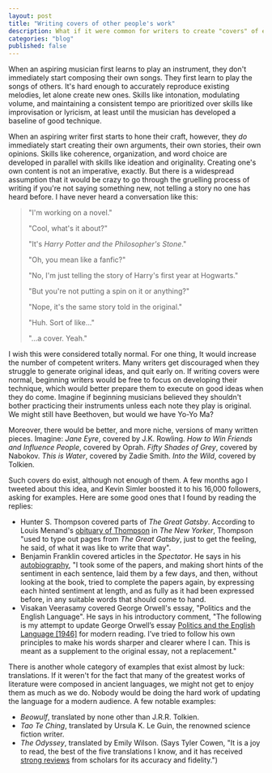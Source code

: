 ```yaml
---
layout: post
title: "Writing covers of other people's work"
description: What if it were common for writers to create "covers" of essays and books, the way musicians create covers of songs?
categories: "blog"
published: false
---
```


When an aspiring musician first learns to play an instrument, they don't immediately start composing their own songs. They first learn to play the songs of others. It's hard enough to accurately reproduce existing melodies, let alone create new ones. Skills like intonation, modulating volume, and maintaining a consistent tempo are prioritized over skills like improvisation or lyricism, at least until the musician has developed a baseline of good technique.

When an aspiring writer first starts to hone their craft, however, they *do* immediately start creating their own arguments, their own stories, their own opinions. Skills like coherence, organization, and word choice are developed in parallel with skills like ideation and originality. Creating one's own content is not an imperative, exactly. But there is a widespread assumption that it would be crazy to go through the gruelling process of writing if you're not saying something new, not telling a story no one has heard before. I have never heard a conversation like this:

> "I'm working on a novel."
>
> "Cool, what's it about?"
>
> "It's *Harry Potter and the Philosopher's Stone*."
>
> "Oh, you mean like a fanfic?"
>
> "No, I'm just telling the story of Harry's first year at Hogwarts."
>
> "But you're not putting a spin on it or anything?"
>
> "Nope, it's the same story told in the original."
>
> "Huh. Sort of like..."
>
> "...a cover. Yeah."

I wish this were considered totally normal. For one thing, It would increase the number of competent writers. Many writers get discouraged when they struggle to generate original ideas, and quit early on. If writing covers were normal, beginning writers would be free to focus on developing their technique, which would better prepare them to execute on good ideas when they do come. Imagine if beginning musicians believed they shouldn't bother practicing their instruments unless each note they play is original. We might still have Beethoven, but would we have Yo-Yo Ma?

Moreover, there would be better, and more niche, versions of many written pieces. Imagine: *Jane Eyre*, covered by J.K. Rowling. *How to Win Friends and Influence People*, covered by Oprah. *Fifty Shades of Grey*, covered by Nabokov. *This is Water*, covered by Zadie Smith. *Into the Wild*, covered by Tolkien.

Such covers do exist, although not enough of them. A few months ago I tweeted about this idea, and Kevin Simler boosted it to his 16,000 followers, asking for examples. Here are some good ones that I found by reading the replies:

* Hunter S. Thompson covered parts of *The Great Gatsby*. According to Louis Menand's [obituary of Thompson](https://www.newyorker.com/magazine/2005/03/07/believer) in *The New Yorker*, Thompson "used to type out pages from *The Great Gatsby*, just to get the feeling, he said, of what it was like to write that way".
* Benjamin Franklin covered articles in the *Spectator*. He says in his [autobiography](https://www.ushistory.org/franklin/autobiography/page06.htm), "I took some of the papers, and making short hints of the sentiment in each sentence, laid them by a few days, and then, without looking at the book, tried to complete the papers again, by expressing each hinted sentiment at length, and as fully as it had been expressed before, in any suitable words that should come to hand.
* Visakan Veerasamy covered George Orwell's essay, "Politics and the English Language". He says in his introductory comment, "The following is my attempt to update George Orwell’s essay [Politics and the English Language [1946]](http://www.orwell.ru/library/essays/politics/english/e_polit/) for modern reading. I’ve tried to follow his own principles to make his words sharper and clearer where I can. This is meant as a supplement to the original essay, not a replacement."

There is another whole category of examples that exist almost by luck: translations. If it weren't for the fact that many of the greatest works of literature were composed in ancient languages, we might not get to enjoy them as much as we do. Nobody would be doing the hard work of updating the language for a modern audience. A few notable examples:

* *Beowulf*, translated by none other than J.R.R. Tolkien.
* *Tao Te Ching*, translated by Ursula K. Le Guin, the renowned science fiction writer.
* *The Odyssey*, translated by Emily Wilson. (Says Tyler Cowen, "It is a joy to read, the best of the five translations I know, and it has received [strong reviews](https://www.google.com/search?source=hp&ei=uyf5W6KdI87QrgS54pnQBQ&q=emily+wilson+homer+review&btnK=Google+Search&oq=emily+wilson+homer+review&gs_l=psy-ab.3...66238.70838..71982...0.0..0.0.0.......0....1..gws-wiz.....0.) from scholars for its accuracy and fidelity.")

